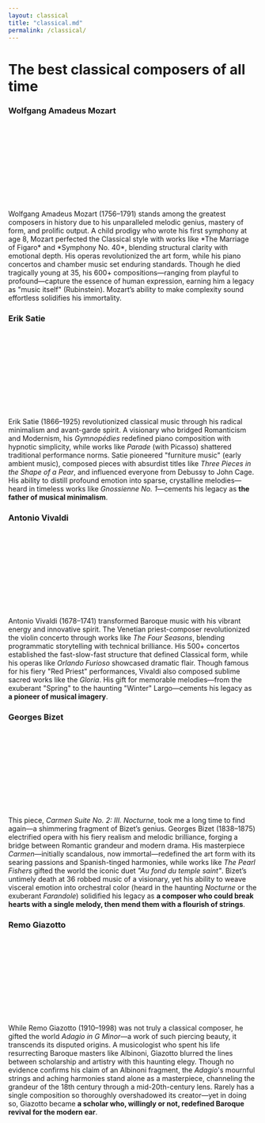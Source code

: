 ```yaml
---
layout: classical
title: "classical.md"
permalink: /classical/
---
```


<h1>The best classical composers of all time</h1>

<h3>Wolfgang Amadeus Mozart</h3>

<!-- embedd start -->

<div style="display: flex; justify-content: center; align-items: center; width: 100%; margin: 20px 0;">
  <wistia-player 
    media-id="kj3p97uwee" 
    aspect="1.0" 
    style="width: 150px; height: 150px;"
  ></wistia-player>
</div>

<script src="https://fast.wistia.com/player.js" async></script>
<script src="https://fast.wistia.com/embed/kj3p97uwee.js" async type="module"></script>
<style>
  wistia-player[media-id='kj3p97uwee']:not(:defined) { 
    background: center / contain no-repeat url('https://fast.wistia.com/embed/medias/kj3p97uwee/swatch'); 
    display: block; 
    filter: blur(5px); 
  }
</style>

<!-- embed end -->

<p>
  Wolfgang Amadeus Mozart (1756–1791) stands among the greatest composers in history due to his unparalleled melodic genius, mastery of form, and prolific output. A child prodigy who wrote his first symphony at age 8, Mozart perfected the Classical style with works like *The Marriage of Figaro* and *Symphony No. 40*, blending structural clarity with emotional depth. His operas revolutionized the art form, while his piano concertos and chamber music set enduring standards. Though he died tragically young at 35, his 600+ compositions—ranging from playful to profound—capture the essence of human expression, earning him a legacy as "music itself" (Rubinstein). Mozart’s ability to make complexity sound effortless solidifies his immortality.
</p>

<h3>Erik Satie</h3>

<!-- embedd start -->

<div style="display: flex; justify-content: center; align-items: center; width: 100%; margin: 20px 0;">
  <wistia-player 
    media-id="ucwldwic66" 
    aspect="1.0" 
    style="width: 150px; height: 150px;"
  ></wistia-player>
</div>

<script src="https://fast.wistia.com/player.js" async></script>
<script src="https://fast.wistia.com/embed/ucwldwic66.js" async type="module"></script>
<style>
  wistia-player[media-id='ucwldwic66']:not(:defined) { 
    background: center / contain no-repeat url('https://fast.wistia.com/embed/medias/ucwldwic66/swatch'); 
    display: block; 
    filter: blur(5px); 
  }
</style>

<!-- embedd end -->

<p>
  Erik Satie (1866–1925) revolutionized classical music through his radical minimalism and avant-garde spirit. 
  A visionary who bridged Romanticism and Modernism, his <i>Gymnopédies</i> redefined piano composition with 
  hypnotic simplicity, while works like <i>Parade</i> (with Picasso) shattered traditional performance norms. 
  Satie pioneered "furniture music" (early ambient music), composed pieces with absurdist titles like 
  <i>Three Pieces in the Shape of a Pear</i>, and influenced everyone from Debussy to John Cage. His ability 
  to distill profound emotion into sparse, crystalline melodies—heard in timeless works like 
  <i>Gnossienne No. 1</i>—cements his legacy as <strong>the father of musical minimalism</strong>.
</p>

<h3>Antonio Vivaldi</h3>

<!-- embedd start -->

<div style="display: flex; justify-content: center; align-items: center; width: 100%; margin: 20px 0;">
  <wistia-player 
    media-id="rwy0ubutro" 
    aspect="1.0" 
    style="width: 150px; height: 150px;"
  ></wistia-player>
</div>

<script src="https://fast.wistia.com/player.js" async></script>
<script src="https://fast.wistia.com/embed/rwy0ubutro.js" async type="module"></script>
<style>
  wistia-player[media-id='rwy0ubutro']:not(:defined) { 
    background: center / contain no-repeat url('https://fast.wistia.com/embed/medias/rwy0ubutro/swatch'); 
    display: block; 
    filter: blur(5px); 
  }
</style>

<!-- embedd end -->

<p>
  Antonio Vivaldi (1678–1741) transformed Baroque music with his vibrant energy and innovative spirit. 
  The Venetian priest-composer revolutionized the violin concerto through works like <i>The Four Seasons</i>, 
  blending programmatic storytelling with technical brilliance. His 500+ concertos established the 
  fast-slow-fast structure that defined Classical form, while his operas like <i>Orlando Furioso</i> 
  showcased dramatic flair. Though famous for his fiery "Red Priest" performances, Vivaldi also 
  composed sublime sacred works like the <i>Gloria</i>. His gift for memorable melodies—from the 
  exuberant "Spring" to the haunting "Winter" Largo—cements his legacy as <strong>a pioneer of musical imagery</strong>.
</p>

<h3>Georges Bizet</h3>

<!-- embed start -->

<div style="display: flex; justify-content: center; align-items: center; width: 100%; margin: 20px 0;">
  <wistia-player 
    media-id="u6plzmfgp7" 
    aspect="1.0" 
    style="width: 150px; height: 150px;"
  ></wistia-player>
</div>

<script src="https://fast.wistia.com/player.js" async></script>
<script src="https://fast.wistia.com/embed/u6plzmfgp7.js" async type="module"></script>
<style>
  wistia-player[media-id='u6plzmfgp7']:not(:defined) { 
    background: center / contain no-repeat url('https://fast.wistia.com/embed/medias/u6plzmfgp7/swatch'); 
    display: block; 
    filter: blur(5px); 
  }
</style>

<!-- embed end -->

<p>  
  This piece, <i>Carmen Suite No. 2: III. Nocturne</i>, took me a long time to find again—a shimmering fragment of Bizet’s genius. Georges Bizet (1838–1875) electrified opera with his fiery realism and melodic brilliance, forging a bridge between Romantic grandeur and modern drama. His masterpiece <i>Carmen</i>—initially scandalous, now immortal—redefined the art form with its searing passions and Spanish-tinged harmonies, while works like <i>The Pearl Fishers</i> gifted the world the iconic duet <i>"Au fond du temple saint"</i>. Bizet’s untimely death at 36 robbed music of a visionary, yet his ability to weave visceral emotion into orchestral color (heard in the haunting <i>Nocturne</i> or the exuberant <i>Farandole</i>) solidified his legacy as <strong>a composer who could break hearts with a single melody, then mend them with a flourish of strings</strong>.  
</p>  

<h3>Remo Giazotto</h3>

<!-- embed start -->
<div style="display: flex; justify-content: center; align-items: center; width: 100%; margin: 20px 0;">
  <wistia-player 
    media-id="ia5yil191v" 
    aspect="1.0" 
    style="width: 150px; height: 150px;"
  ></wistia-player>
</div>

<script src="https://fast.wistia.com/player.js" async></script>
<script src="https://fast.wistia.com/embed/ia5yil191v.js" async type="module"></script>
<style>
  wistia-player[media-id='ia5yil191v']:not(:defined) { 
    background: center / contain no-repeat url('https://fast.wistia.com/embed/medias/ia5yil191v/swatch'); 
    display: block; 
    filter: blur(5px); 
  }
</style>
<!-- embed end -->

<p>  
  While Remo Giazotto (1910–1998) was not truly a classical composer, he gifted the world <i>Adagio in G Minor</i>—a work of such piercing beauty, it transcends its disputed origins. A musicologist who spent his life resurrecting Baroque masters like Albinoni, Giazotto blurred the lines between scholarship and artistry with this haunting elegy. Though no evidence confirms his claim of an Albinoni fragment, the <i>Adagio</i>'s mournful strings and aching harmonies stand alone as a masterpiece, channeling the grandeur of the 18th century through a mid-20th-century lens. Rarely has a single composition so thoroughly overshadowed its creator—yet in doing so, Giazotto became <strong>a scholar who, willingly or not, redefined Baroque revival for the modern ear</strong>.  
</p>